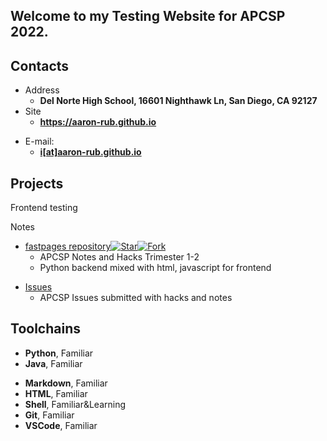 ## Welcome to my Testing Website for APCSP 2022.

<!-- .slide -->

## Contacts

- Address
  - **Del Norte High School, 16601 Nighthawk Ln, San Diego, CA 92127**
- Site
  - **<https://aaron-rub.github.io>**

<!-- .slide vertical=true -->


- E-mail:
  - **[i[at]aaron-rub.github.io](mailto:aaronr06138@gmail.com)**

<!-- .slide -->

## Projects
Frontend testing

Notes

<!-- .slide vertical=true -->

- [fastpages repository](https://github.com/aaron-rub/FP)[![Star](https://img.shields.io/github/stars/zenxha/kpop.svg)](https://github.com/zenxha/kpop)[![Fork](https://img.shields.io/github/forks/zenxha/kpop.svg)](https://github.com/zenxha/kpop/fork)
  - APCSP Notes and Hacks Trimester 1-2
  - Python backend mixed with html, javascript for frontend

<!-- .slide vertical=true -->

- [Issues](https://github.com/aaron-rub/FP/issues)
  - APCSP Issues submitted with hacks and notes

<!-- .slide -->

## Toolchains

<!-- .slide vertical=true -->

- **Python**, Familiar
- **Java**, Familiar

<!-- .slide vertical=true -->

- **Markdown**, Familiar
- **HTML**, Familiar
- **Shell**, Familiar&Learning
- **Git**, Familiar
- **VSCode**, Familiar
